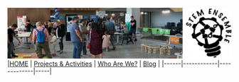 ![STEM Ensemble Banner](Stemensemblebanner.svg)
|[HOME](read.md) | [Projects & Activities](activities.md) | [Who Are We?](whoarewe.md) |  [Blog](blog.md) |
|------|------------|-------------|-----|



